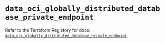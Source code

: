 # `data_oci_globally_distributed_database_private_endpoint`

Refer to the Terraform Registory for docs: [`data_oci_globally_distributed_database_private_endpoint`](https://registry.terraform.io/providers/oracle/oci/6.18.0/docs/data-sources/globally_distributed_database_private_endpoint).
